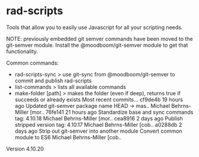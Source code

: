 # rad-scripts
Tools that allow you to easily use Javascript for all your scripting needs.

NOTE: previously embedded git semver commands have been moved to the git-semver module.
Install the @moodboom/git-semver module to get that functionality.

Common commands:

* rad-scripts-sync           > use git-sync from @moodboom/git-semver to commit and publish rad-scripts
* list-commands              > lists all available commands
* make-folder                [path] > makes the folder (even if deep), returns true if succeeds or already exists
Most recent commits...
cf9de4b 19 hours ago Updated git-semver package name                                                                                                                                                             HEAD -> mas.. Michael Behrns-Miller [mor..
76fe141 21 hours ago Standardize base and sync commands                                                                                                                                                           tag: 4.10.18 Michael Behrns-Miller [mor..
cea8916   2 days ago Publish stripped version                                                                                                                                                                     tag: 4.10.17 Michael Behrns-Miller [cob..
a0288db   2 days ago Strip out git-semver into another module Convert common module to ES6                                                                                                                                     Michael Behrns-Miller [cob..

Version 4.10.20
